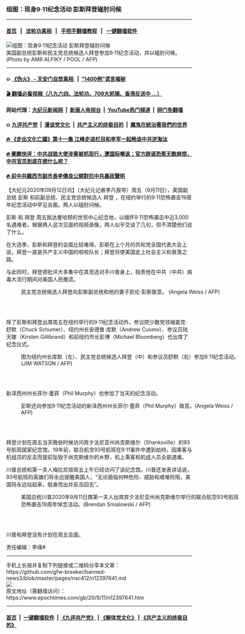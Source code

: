 ### 组图：现身9·11纪念活动 彭斯拜登碰肘问候
------------------------

#### [首页](https://github.com/gfw-breaker/banned-news3/blob/master/README.md) &nbsp;&nbsp;|&nbsp;&nbsp; [法轮功真相](https://github.com/begood0513/basic/blob/master/README.md)  &nbsp;&nbsp;|&nbsp;&nbsp; [手把手翻墙教程](https://github.com/gfw-breaker/guides/wiki)  &nbsp;&nbsp;|&nbsp;&nbsp; [一键翻墙软件](https://github.com/gfw-breaker/nogfw/blob/master/README.md)  



<div><img alt="组图：现身9·11纪念活动 彭斯拜登碰肘问候" class="attachment-djy_600_400 size-djy_600_400 wp-post-image" src="https://i.epochtimes.com/assets/uploads/2020/09/000_8PR2BT-600x400.jpg"/>
<div class="caption">
 美国副总统彭斯和民主党总统候选人拜登参加9·11纪念活动，并以碰肘问候。 (Photo by AMR ALFIKY / POOL / AFP)
</div></div><hr/>

#### 💥 [《伪火》 - 天安门自焚真相 ](http://141.164.51.119:10000/videos/blog/weihuo.html)&nbsp; |&nbsp; [“1400例”谎言揭秘  ](http://141.164.51.119:10000/videos/blog/jiexi1400.html)

#### [ 🎬  翻墙必看视频（八九六四、法轮功、709大抓捕、香港反送中 ...）](https://github.com/gfw-breaker/links/blob/master/banned.md)

#### 网站代理：[大纪元新闻网](http://167.172.10.89:10080/gb/) &nbsp;|&nbsp; [新唐人电视台](http://167.172.10.89:8808/gb/)  &nbsp;|&nbsp; [YouTube热门频道](http://158.247.203.241/youtube.html) &nbsp;|&nbsp; [网门免翻墙](http://158.247.203.241:11000/show.aspx?name=ogHome)

#### 💥 [九评共产党](http://141.164.51.119:10000/videos/res/jiuping/)&nbsp; |&nbsp; [漫谈党文化](http://141.164.51.119:10000/videos/res/mtdwh/)&nbsp; |&nbsp; [共产主义的终极目的](http://141.164.51.119:10000/videos/res/zjmd/)&nbsp; |&nbsp; [魔鬼在統治著我們的世界](http://141.164.51.119:10000/videos/res/TheSpecter/)  

#### [ 🔥  《走出文化亡國》第十一集 江峰走进栏目和李军一起畅谈中共逆淘汰](http://141.164.51.119:10000/videos/news/../res/zcwhwg/index.html)

#### [ 🔥  秦鹏快评：中共战狼大使涉黄被抓现行，遭国际嘲讽；官方辟谣恐惹无数麻烦，中共官员到底在想什么呢？](http://141.164.51.119:10000/videos/news/qp03.html)

#### [ 🔥  前中共雞西市副市長李傳良公開對抗中共暴政聲明](http://141.164.51.119:10000/videos/news/../tui/index.html)

<div><p>
 【大纪元2020年09月12日讯】（大纪元记者李凡报导）周五（9月11日），美国副总统
 <ok href="https://www.epochtimes.com/gb/tag/%E5%BD%AD%E6%96%AF.html">
  彭斯
 </ok>
 和前副总统、民主党总统候选人
 <ok href="https://www.epochtimes.com/gb/tag/%E6%8B%9C%E7%99%BB.html">
  拜登
 </ok>
 ，在纽约举行的9·11恐怖袭击19周年纪念活动中罕见会面。两人以碰肘问候。
</p>
<p>
 <ok href="https://www.epochtimes.com/gb/tag/%E5%BD%AD%E6%96%AF.html">
  彭斯
 </ok>
 和
 <ok href="https://www.epochtimes.com/gb/tag/%E6%8B%9C%E7%99%BB.html">
  拜登
 </ok>
 周五抵达曼哈顿的世贸中心纪念地，以缅怀9·11恐怖袭击中近3,000名遇难者。根据两人这次见面的视频录像，两人似乎交谈了几句，但不清楚他们说了什么。
</p>
<p>
 在大选季，彭斯和拜登的会面比较难得。彭斯在上个月的共和党全国代表大会上说，拜登一直是共产主义中国的啦啦队长；拜登将使美国走上社会主义和衰落之路。
</p>
<p>
 与此同时，拜登把批评大多集中在其竞选对手川普身上，指责他在中共（中共）病毒大流行期间对美国人民撒谎。
</p>
<figure class="wp-caption aligncenter" id="attachment_12397654" style="width: 600px">
 <ok href="https://i.epochtimes.com/assets/uploads/2020/09/000_8PR2G3.jpg">
  <img alt="" class="size-large wp-image-12397654" src="https://i.epochtimes.com/assets/uploads/2020/09/000_8PR2G3-600x410.jpg"/>
 </ok>
 <br/><figcaption class="wp-caption-text">
  民主党总统候选人拜登向彭斯副总统和他的妻子凯伦·彭斯致意。 (Angela Weiss / AFP)
 </figcaption><br/>
</figure><br/>
<p>
 除了彭斯和拜登出席周五在纽约举行的9·11纪念活动外，参议院少数党领袖查克·舒默（Chuck Schumer）、纽约州长安德鲁·库默（Andrew Cuomo）、参议员陆天娜（Kirsten Gillibrand）和前纽约市长彭博（Michael Bloomberg）也出席了纪念仪式。
</p>
<figure class="wp-caption aligncenter" id="attachment_12397655" style="width: 600px">
 <ok href="https://i.epochtimes.com/assets/uploads/2020/09/000_8PQ9U3.jpg">
  <img alt="" class="size-large wp-image-12397655" src="https://i.epochtimes.com/assets/uploads/2020/09/000_8PQ9U3-600x404.jpg"/>
 </ok>
 <br/><figcaption class="wp-caption-text">
  图为纽约州长库默（左）、民主党总统候选人拜登（中）和参议员舒默（右）参加9·11纪念活动。(JIM WATSON / AFP)
 </figcaption><br/>
</figure><br/>
<p>
 新泽西州州长菲尔·墨菲（Phil Murphy）也参加了当天的纪念活动。
</p>
<figure class="wp-caption aligncenter" id="attachment_12397659" style="width: 600px">
 <ok href="https://i.epochtimes.com/assets/uploads/2020/09/000_8PQ9U2.jpg">
  <img alt="" class="size-large wp-image-12397659" src="https://i.epochtimes.com/assets/uploads/2020/09/000_8PQ9U2-600x425.jpg"/>
 </ok>
 <br/><figcaption class="wp-caption-text">
  彭斯还向参加9·11纪念活动的新泽西州州长菲尔·墨菲（Phil Murphy）致意。(Angela Weiss / AFP)
 </figcaption><br/>
</figure><br/>
<p>
 拜登计划在周五当天晚些时候访问宾夕法尼亚州尚克斯维尔（Shanksville）的93号航班国家纪念馆。19年前，联合航空93号航班在9·11事件中遭到劫持，因乘客与机组员的反击而提前坠毁于尚克斯维尔的乡野，机上乘客和机组人员全部遇难。
</p>
<p>
 川普总统和第一夫人梅拉尼娅周五上午已经访问了该纪念馆。川普还发表讲话说，93号航班的英雄们将永远提醒美国人，“无论面临何种危险、威胁和艰难险阻，美国将永远站起来，挺身而出并反击回去”。
</p>
<figure class="wp-caption aligncenter" id="attachment_12397661" style="width: 600px">
 <ok href="https://i.epochtimes.com/assets/uploads/2020/09/000_8PR4C6-600x400-1.jpg">
  <img alt="" class="size-large wp-image-12397661" src="https://i.epochtimes.com/assets/uploads/2020/09/000_8PR4C6-600x400-1-600x400.jpg"/>
 </ok>
 <br/><figcaption class="wp-caption-text">
  美国总统川普2020年9月11日携第一夫人出席宾夕法尼亚州尚克斯维尔举行的联合航空93号航班恐怖袭击19周年悼念活动。(Brendan Smialowski / AFP)
 </figcaption><br/>
</figure><br/>
<p>
 川普和拜登没有计划在周五会面。
</p>
<p>
 责任编辑：李缘#
</p>
</div>
<hr/>
手机上长按并复制下列链接或二维码分享本文章：<br/>
https://github.com/gfw-breaker/banned-news3/blob/master/pages/nsc412/n12397641.md <br/>
<a href='https://github.com/gfw-breaker/banned-news3/blob/master/pages/nsc412/n12397641.md'><img src='https://github.com/gfw-breaker/banned-news3/blob/master/pages/nsc412/n12397641.md.png'/></a> <br/>
原文地址（需翻墙访问）：https://www.epochtimes.com/gb/20/9/11/n12397641.htm


------------------------
#### [首页](https://github.com/gfw-breaker/banned-news3/blob/master/README.md) &nbsp;|&nbsp; [一键翻墙软件](https://github.com/gfw-breaker/nogfw/blob/master/README.md) &nbsp;| [《九评共产党》](https://github.com/gfw-breaker/9ping.md/blob/master/README.md#九评之一评共产党是什么) | [《解体党文化》](https://github.com/gfw-breaker/jtdwh.md/blob/master/README.md) | [《共产主义的终极目的》](https://github.com/gfw-breaker/gczydzjmd.md/blob/master/README.md)


<img src='http://gfw-breaker.win/banned-news3/pages/nsc412/n12397641.md' width='0px' height='0px'/>
